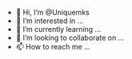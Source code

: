 - 👋 Hi, I’m @Uniquemks
- 👀 I’m interested in ...
- 🌱 I’m currently learning ...
- 💞️ I’m looking to collaborate on ...
- 📫 How to reach me ...

<!---
Uniquemks/Uniquemks is a ✨ special ✨ repository because its `README.md` (this file) appears on your GitHub profile.
You can click the Preview link to take a look at your changes.
--->
